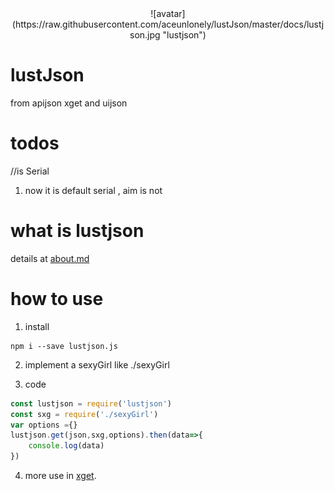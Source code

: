 <div align=center>![avatar](https://raw.githubusercontent.com/aceunlonely/lustJson/master/docs/lustjson.jpg "lustjson")</div>

# lustJson
from apijson  xget and uijson

# todos

//is Serial 
1. now it is default  serial , aim is not
#  what is lustjson
details at [about.md](https://github.com/aceunlonely/lustJson/blob/master/docs/about.md "about")

# how to use
1. install
```shell
npm i --save lustjson.js
```
2. implement a sexyGirl
like ./sexyGirl

3. code
```js
const lustjson = require('lustjson')
const sxg = require('./sexyGirl')
var options ={}
lustjson.get(json,sxg,options).then(data=>{
    console.log(data)
})

```
4. more use in [xget](https://github.com/aceunlonely/xget.git "xget"). 
